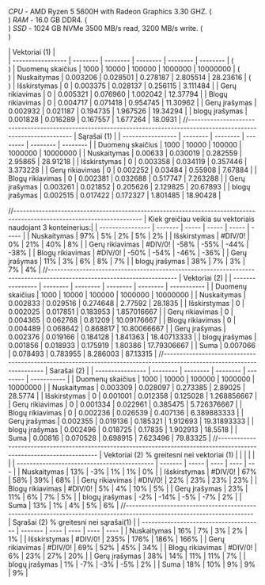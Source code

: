 *CPU* - AMD Ryzen 5 5600H with Radeon Graphics 3.30 GHZ.   (<br>)
*RAM* - 16.0 GB DDR4.   (<br>)
*SSD* - 1024 GB NVMe 3500 MB/s read, 3200 MB/s write.   (<br>)

| Vektoriai (1)     |  
| ----------------- | -------- | -------- | -------- | -------- | -------- |   (<br>)
| Duomenų skaičius  | 1000     | 10000    | 100000   | 1000000  | 10000000 |   (<br>)
| Nuskaitymas       | 0.003206 | 0.028501 | 0.278187 | 2.805514 | 28.23616 |   (<br>)
| Išskirstymas      | 0        | 0.003375 | 0.028137 | 0.256115 | 3.111484 |
| Gerų rikiavimas   | 0        | 0.005321 | 0.076960 | 1.002042 | 12.37794 |
| Blogų rikiavimas  | 0        | 0.004717 | 0.071418 | 0.954745 | 11.30962 |
| Gerų įrašymas     | 0.002932 | 0.021187 | 0.194735 | 1.967526 | 19.34294 |
| blogų įrašymas    | 0.001828 | 0.016289 | 0.167557 | 1.677264 | 18.0931  |
//-----------------------------------------------------------------------------------------------------------------------
| Sąrašai (1)       |
| ----------------- | -------- | -------- | -------- | -------- | -------- |
| Duomenų skaičius  | 1000     | 10000    | 100000   | 1000000  | 10000000 |
| Nuskaitymas       | 0.00633  | 0.030019 | 0.282559 | 2.95865  | 28.91218 |
| Išskirstymas      | 0        | 0.003358 | 0.034119 | 0.357446 | 3.373228 |
| Gerų rikiavimas   | 0        | 0.002252 | 0.03484  | 0.55908  | 7.67884  |
| Blogų rikiavimas  | 0        | 0.002381 | 0.032688 | 0.517747 | 7.263288 |
| Gerų įrašymas     | 0.003261 | 0.021852 | 0.205626 | 2.129825 | 20.67893 |
| blogų įrašymas    | 0.002515 | 0.017422 | 0.172327 | 1.801485 | 18.90428 |

//----------------------------------------------------------------------------------------------------------------------
|  Kiek greičiau veikia su vektoriais naudojant 3 konteinerius:|
| ---------------- | ------- | ----- | ----- | ----- | ----- |
| Nuskaitymas      | 97%     | 5%    | 2%    | 5%    | 2%    |
| Išskirstymas     | #DIV/0! | 0%    | 21%   | 40%   | 8%    |
| Gerų rikiavimas  | #DIV/0! | -58%  | -55%  | -44%  | -38%  |
| Blogų rikiavimas | #DIV/0! | -50%  | -54%  | -46%  | -36%  |
| Gerų įrašymas    | 11%     | 3%    | 6%    | 8%    | 7%    |
| blogų įrašymas   | 38%     | 7%    | 3%    | 7%    | 4%    |
//----------------------------------------------------------------------------------------------------------------------
| Vektoriai (2)    |
| ---------------- | -------- | -------- | -------- | -------- | ----------- |
| Duomenų skaičius | 1000     | 10000    | 100000   | 1000000  | 10000000    |
| Nuskaitymas      | 0.002833 | 0.029516 | 0.274648 | 2.77592  | 28.1835     |
| Išskirstymas     | 0        | 0.002025 | 0.017851 | 0.183953 | 1.857016667 |
| Gerų rikiavimas  | 0        | 0.004365 | 0.062768 | 0.81209  | 10.09176667 |
| Blogų rikiavimas | 0        | 0.004489 | 0.068642 | 0.868817 | 10.80066667 |
| Gerų įrašymas    | 0.002376 | 0.019166 | 0.184128 | 1.841363 | 18.40713333 |
| blogų įrašymas   | 0.001856 | 0.018933 | 0.175919 | 1.80386  | 17.79306667 |
| Suma             | 0.007066 | 0.078493 | 0.783955 | 8.286003 | 87.13315    |
//----------------------------------------------------------------------------------------------------------------------
|  Sarašai (2)     |
| ---------------- | -------- | -------- | -------- | -------- | ----------- |
| Duomenų skaičius | 1000     | 10000    | 100000   | 1000000  | 10000000    |
| Nuskaitymas      | 0.003309 | 0.028097 | 0.273385 | 2.89025  | 28.5774     |
| Išskirstymas     | 0        | 0.001001 | 0.012358 | 0.125028 | 1.268856667 |
| Gerų rikiavimas  | 0        | 0.001334 | 0.022961 | 0.385475 | 5.726376667 |
| Blogų rikiavimas | 0        | 0.002236 | 0.026539 | 0.407136 | 6.389883333 |
| Gerų įrašymas    | 0.002355 | 0.019136 | 0.185321 | 1.912693 | 19.31893333 |
| blogų įrašymas   | 0.002496 | 0.018725 | 0.17835  | 1.902913 | 18.5518     |
| Suma             | 0.00816  | 0.070528 | 0.698915 | 7.623496 | 79.83325    |
//----------------------------------------------------------------------------------------------------------------------
| Vektoriai (2) % greitesni nei vektoriai (1) |         |       |      |      |     |
| ------------------------------------------- | ------- | ----- | ---- | ---- | --- |
| Nuskaitymas                                 | 13%     | -3%   | 1%   | 1%   | 0%  |
| Išskirstymas                                | #DIV/0! | 67%   | 58%  | 39%  | 68% |
| Gerų rikiavimas                             | #DIV/0! | 22%   | 23%  | 23%  | 23% |
| Blogų rikiavimas                            | #DIV/0! | 5%    | 4%   | 10%  | 5%  |
| Gerų įrašymas                               | 23%     | 11%   | 6%   | 7%   | 5%  |
| blogų įrašymas                              | -2%     | -14%  | -5%  | -7%  | 2%  |
| Suma                                        | 13%     | 1%    | 4%   | 5%   | 6%  |
//----------------------------------------------------------------------------------------------------------------------
| Sąrašai (2) % greitesni nei sąrašai(1) |
| -------------------------------------- | ------- | ---- | ---- | ---- | ---- |
| Nuskaitymas                            | 16%     | 7%   | 3%   | 2%   | 1%   |
| Išskirstymas                           | #DIV/0! | 235% | 176% | 186% | 166% |
| Gerų rikiavimas                        | #DIV/0! | 69%  | 52%  | 45%  | 34%  |
| Blogų rikiavimas                       | #DIV/0! | 6%   | 23%  | 27%  | 20%  |
| Gerų įrašymas                          | 38%     | 14%  | 11%  | 11%  | 7%   |
| blogų įrašymas                         | 1%      |  -7% |  -3% |  -5% | 2%   |
| Suma                                   | 18%     | 10%  | 9%   | 9%   | 9%   |
